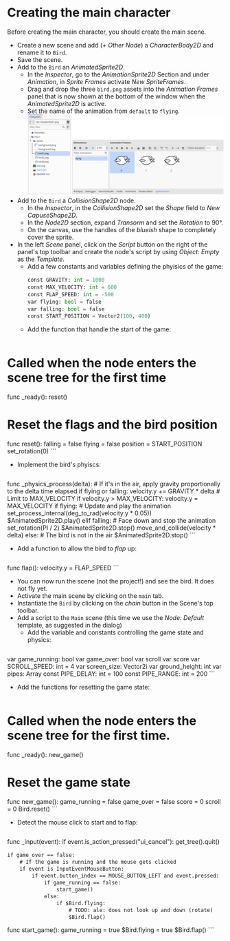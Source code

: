 # Creating the main character

Before creating the main character, you should create the main scene.

- Create a new scene and add (_+ Other Node_) a _CharacterBody2D_ and rename it to `Bird`.
- Save the scene.
- Add to the `Bird` an _AnimatedSprite2D_
  - In the _Inspector_, go to the _AnimationSprite2D_ Section and under _Animation_, in _Sprite Frames_ activate _New SpriteFrames_.
  - Drag and drop the three `bird.png` assets into the _Animation Frames_ panel that is now shown at the bottom of the window when the _AnimatedSprite2D_ is active.
  - Set the name of the animation from `default` to `flying`.
  ![](bird-animation.png)
- Add to the `Bird` a _CollisionShape2D_ node.
  - In the _Inspector_, in the _CollisionShape2D_ set the _Shape_ field to _New CapuseShape2D_.
  - In the _Node2D_ section, expand _Transorm_ and set the _Rotation_ to 90°.
  - On the canvas, use the handles of the _blueish_ shape to completely cover the sprite.
- In the left _Scene_ panel, click on the _Script_ button on the right of the panel's top toolbar and create the node's script by using _Object: Empty_ as the _Template_.
  - Add a few constants and variables defining the phyisics of the game:
    ```py
    const GRAVITY: int = 1000
    const MAX_VELOCITY: int = 600
    const FLAP_SPEED: int = -500
    var flying: bool = false
    var falling: bool = false
    const START_POSITION = Vector2(100, 400)
    ```
  - Add the function that handle the start of the game:  
    ```py
# Called when the node enters the scene tree for the first time
func _ready():
    reset()

# Reset the flags and the bird position
func reset():
    falling = false
    flying = false
    position = START_POSITION
    set_rotation(0)
    ```
  - Implement the bird's phyiscs:  
    ```py
func _physics_process(delta):
    # If it's in the air, apply gravity proportionally to the delta time elapsed
    if flying or falling:
        velocity.y += GRAVITY * delta
        # Limit to MAX_VELOCITY
        if velocity.y > MAX_VELOCITY:
            velocity.y = MAX_VELOCITY
        if flying:
            # Update and play the animation
            set_process_internal(deg_to_rad(velocity.y * 0.05))
            $AnimatedSprite2D.play()
        elif falling:
            # Face down and stop the animation
            set_rotation(PI / 2)
            $AnimatedSprite2D.stop()
        move_and_collide(velocity * delta)
    else:
        # The bird is not in the air
        $AnimatedSprite2D.stop()
    ```
  - Add a function to allow the bird to _flap_ up:  
    ```py
func flap():
    velocity.y = FLAP_SPEED
    ```
- You can now run the scene (not the project!) and see the bird. It does not fly yet.
- Activate the main scene by clicking on the `main` tab.
- Instantiate the `Bird` by clicking on the _chain_ button in the Scene's top toolbar.
- Add a script to the `Main` scene (this time we use the _Node: Default_ template, as suggested in the dialog)
  - Add the variable and constants controlling the game state and physics:  
    ```py
var game_running: bool
var game_over: bool
var scroll
var score
var SCROLL_SPEED: int = 4
var screen_size: Vector2i
var ground_height: int
var pipes: Array
const PIPE_DELAY: int = 100
const PIPE_RANGE: int = 200
    ```
  - Add the functions for resetting the game state:  
    ```py
# Called when the node enters the scene tree for the first time.
func _ready():
    new_game()

# Reset the game state
func new_game():
    game_running = false
    game_over = false
    score = 0
    scroll = 0
    Bird.reset()
    ```

  - Detect the mouse click to start and to flap:  
    ```py
func _input(event):
    if event.is_action_pressed("ui_cancel"):
        get_tree().quit()
    
    if game_over == false:
        # If the game is running and the mouse gets clicked
        if event is InputEventMouseButton:
            if event.button_index == MOUSE_BUTTON_LEFT and event.pressed:
                if game_running == false:
                    start_game()
                else:
                    if $Bird.flying:
                        # TODO: ale: does not look up and down (rotate)
                        $Bird.flap()

func start_game():
    game_running = true
    $Bird.flying = true
    $Bird.flap()
    ```
